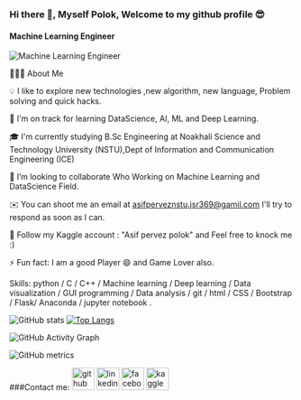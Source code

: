 ### Hi there 👋, Myself Polok, Welcome to my github profile 😎
#### Machine Learning Engineer
![Machine Learning Engineer](https://monkeylearn.com/static/d7bc5e292b4d171b0105b91a9c5ba9ae/4394e/normal.webp)


👨🏻‍💻  About Me

💡 I like to explore new technologies ,new algorithm, new language, Problem solving and quick hacks.

🌱 I'm on track for learning DataScience, AI, ML and Deep Learning.

🎓 I'm currently studying B.Sc Engineering at Noakhali Science and Technology University (NSTU),Dept of Information and Communication Engineering (ICE)

👯 I’m looking to collaborate Who Working on Machine Learning and DataScience Field.

✉️ You can shoot me an email at asifperveznstu.jsr369@gamil.com I'll try to respond as soon as I can.

💬 Follow my Kaggle account : "Asif pervez polok" and Feel free to knock me :)

⚡ Fun fact: I am a good Player 😄 and Game Lover also.




Skills: python / C / C++ / Machine learning / Deep learning / Data visualization / GUI programming / Data analysis / git / html / CSS / Bootstrap / Flask/ Anaconda / jupyter notebook .


![GitHub stats](https://github-readme-stats.vercel.app/api?username=polok-dev98&show_icons=true&count_private=true)  [![Top Langs](https://github-readme-stats.vercel.app/api/top-langs/?username=polok-dev98)](https://github.com/anuraghazra/github-readme-stats)


![GitHub Activity Graph](https://activity-graph.herokuapp.com/graph?username=polok-dev98)  


![GitHub metrics](https://metrics.lecoq.io/polok-dev98)  



###Contact me:
[<img src='https://cdn.jsdelivr.net/npm/simple-icons@3.0.1/icons/github.svg' alt='github' height='40'>](https://github.com/polok-dev98)  [<img src='https://cdn.jsdelivr.net/npm/simple-icons@3.0.1/icons/linkedin.svg' alt='linkedin' height='40'>](https://www.linkedin.com/in/www.linkedin.com/in/asif-pervez-polok-237445210/)  [<img src='https://cdn.jsdelivr.net/npm/simple-icons@3.0.1/icons/facebook.svg' alt='facebook' height='40'>](https://www.facebook.com/https://web.facebook.com/pol.ok.5203/)  [<img src='https://cdn.jsdelivr.net/npm/simple-icons@3.0.1/icons/kaggle.svg' alt='kaggle' height='40'>](https://www.kaggle.com/asifpervezpolok)  


